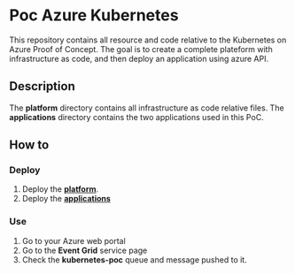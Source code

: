 # Poc Azure Kubernetes

This repository contains all resource and code relative to the
Kubernetes on Azure Proof of Concept.
The goal is to create a complete plateform with infrastructure as code,
and then deploy an application using azure API.

## Description

The **platform** directory contains all infrastructure as code relative files.
The **applications** directory contains the two applications used in this PoC.

## How to

### Deploy

1. Deploy the [**platform**](platform/readme.md).
2. Deploy the [**applications**](applications/readme.md)

### Use

1. Go to your Azure web portal
2. Go to the **Event Grid** service page
3. Check the **kubernetes-poc** queue and message pushed to it.
